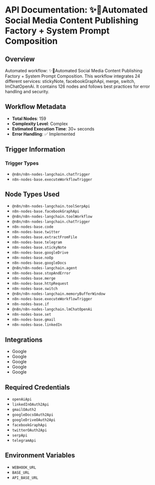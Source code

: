 # API Documentation: ✨🩷Automated Social Media Content Publishing Factory + System Prompt Composition

## Overview
Automated workflow: ✨🩷Automated Social Media Content Publishing Factory + System Prompt Composition. This workflow integrates 24 different services: stickyNote, facebookGraphApi, merge, switch, lmChatOpenAi. It contains 126 nodes and follows best practices for error handling and security.

## Workflow Metadata
- **Total Nodes**: 159
- **Complexity Level**: Complex
- **Estimated Execution Time**: 30+ seconds
- **Error Handling**: ✅ Implemented

## Trigger Information
### Trigger Types
- `@n8n/n8n-nodes-langchain.chatTrigger`
- `n8n-nodes-base.executeWorkflowTrigger`

## Node Types Used
- `@n8n/n8n-nodes-langchain.toolSerpApi`
- `n8n-nodes-base.facebookGraphApi`
- `@n8n/n8n-nodes-langchain.toolWorkflow`
- `@n8n/n8n-nodes-langchain.chatTrigger`
- `n8n-nodes-base.code`
- `n8n-nodes-base.twitter`
- `n8n-nodes-base.extractFromFile`
- `n8n-nodes-base.telegram`
- `n8n-nodes-base.stickyNote`
- `n8n-nodes-base.googleDrive`
- `n8n-nodes-base.noOp`
- `n8n-nodes-base.googleDocs`
- `@n8n/n8n-nodes-langchain.agent`
- `n8n-nodes-base.stopAndError`
- `n8n-nodes-base.merge`
- `n8n-nodes-base.httpRequest`
- `n8n-nodes-base.switch`
- `@n8n/n8n-nodes-langchain.memoryBufferWindow`
- `n8n-nodes-base.executeWorkflowTrigger`
- `n8n-nodes-base.if`
- `@n8n/n8n-nodes-langchain.lmChatOpenAi`
- `n8n-nodes-base.set`
- `n8n-nodes-base.gmail`
- `n8n-nodes-base.linkedIn`

## Integrations
- Google
- Google
- Google
- Google
- Google

## Required Credentials
- `openAiApi`
- `linkedInOAuth2Api`
- `gmailOAuth2`
- `googleDocsOAuth2Api`
- `googleDriveOAuth2Api`
- `facebookGraphApi`
- `twitterOAuth2Api`
- `serpApi`
- `telegramApi`

## Environment Variables
- `WEBHOOK_URL`
- `BASE_URL`
- `API_BASE_URL`
